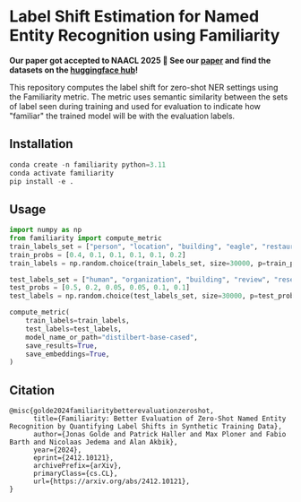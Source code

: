 # Label Shift Estimation for Named Entity Recognition using Familiarity

**Our paper got accepted to NAACL 2025 🎉 See our [paper](https://arxiv.org/abs/2412.10121) and find the datasets on the [huggingface hub]()!**

This repository computes the label shift for zero-shot NER settings using the Familiarity metric. The metric uses semantic similarity between the sets of label seen during training and used for evaluation to indicate how "familiar" the trained model will be with the evaluation labels.

## Installation
```python
conda create -n familiarity python=3.11
conda activate familiarity
pip install -e .
```

## Usage
```python
import numpy as np
from familiarity import compute_metric
train_labels_set = ["person", "location", "building", "eagle", "restaurant", "util"]
train_probs = [0.4, 0.1, 0.1, 0.1, 0.1, 0.2]
train_labels = np.random.choice(train_labels_set, size=30000, p=train_probs).tolist()

test_labels_set = ["human", "organization", "building", "review", "researcher", "car"]
test_probs = [0.5, 0.2, 0.05, 0.05, 0.1, 0.1]
test_labels = np.random.choice(test_labels_set, size=30000, p=test_probs).tolist()

compute_metric(
    train_labels=train_labels,
    test_labels=test_labels,
    model_name_or_path="distilbert-base-cased",
    save_results=True,
    save_embeddings=True,
)
```

## Citation
```
@misc{golde2024familiaritybetterevaluationzeroshot,
      title={Familiarity: Better Evaluation of Zero-Shot Named Entity Recognition by Quantifying Label Shifts in Synthetic Training Data}, 
      author={Jonas Golde and Patrick Haller and Max Ploner and Fabio Barth and Nicolaas Jedema and Alan Akbik},
      year={2024},
      eprint={2412.10121},
      archivePrefix={arXiv},
      primaryClass={cs.CL},
      url={https://arxiv.org/abs/2412.10121}, 
}
```
